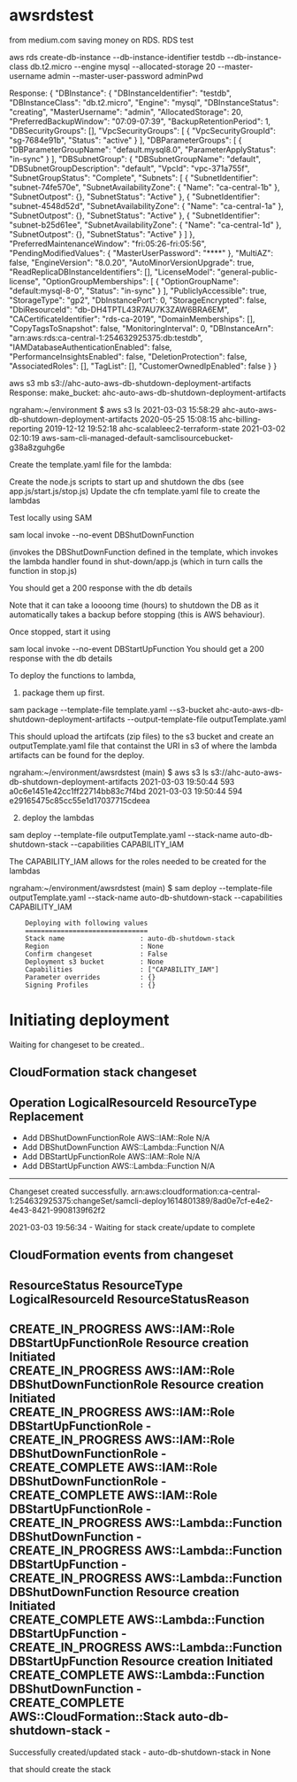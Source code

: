 # awsrdstest
from medium.com saving money on RDS. 
RDS test

aws rds create-db-instance --db-instance-identifier testdb --db-instance-class db.t2.micro --engine mysql --allocated-storage 20 --master-username admin --master-user-password adminPwd

Response: 
{
    "DBInstance": {
        "DBInstanceIdentifier": "testdb",
        "DBInstanceClass": "db.t2.micro",
        "Engine": "mysql",
        "DBInstanceStatus": "creating",
        "MasterUsername": "admin",
        "AllocatedStorage": 20,
        "PreferredBackupWindow": "07:09-07:39",
        "BackupRetentionPeriod": 1,
        "DBSecurityGroups": [],
        "VpcSecurityGroups": [
            {
                "VpcSecurityGroupId": "sg-7684e91b",
                "Status": "active"
            }
        ],
        "DBParameterGroups": [
            {
                "DBParameterGroupName": "default.mysql8.0",
                "ParameterApplyStatus": "in-sync"
            }
        ],
        "DBSubnetGroup": {
            "DBSubnetGroupName": "default",
            "DBSubnetGroupDescription": "default",
            "VpcId": "vpc-371a755f",
            "SubnetGroupStatus": "Complete",
            "Subnets": [
                {
                    "SubnetIdentifier": "subnet-74fe570e",
                    "SubnetAvailabilityZone": {
                        "Name": "ca-central-1b"
                    },
                    "SubnetOutpost": {},
                    "SubnetStatus": "Active"
                },
                {
                    "SubnetIdentifier": "subnet-4548d52d",
                    "SubnetAvailabilityZone": {
                        "Name": "ca-central-1a"
                    },
                    "SubnetOutpost": {},
                    "SubnetStatus": "Active"
                },
                {
                    "SubnetIdentifier": "subnet-b25d61ee",
                    "SubnetAvailabilityZone": {
                        "Name": "ca-central-1d"
                    },
                    "SubnetOutpost": {},
                    "SubnetStatus": "Active"
                }
            ]
        },
        "PreferredMaintenanceWindow": "fri:05:26-fri:05:56",
        "PendingModifiedValues": {
            "MasterUserPassword": "****"
        },
        "MultiAZ": false,
        "EngineVersion": "8.0.20",
        "AutoMinorVersionUpgrade": true,
        "ReadReplicaDBInstanceIdentifiers": [],
        "LicenseModel": "general-public-license",
        "OptionGroupMemberships": [
            {
                "OptionGroupName": "default:mysql-8-0",
                "Status": "in-sync"
            }
        ],
        "PubliclyAccessible": true,
        "StorageType": "gp2",
        "DbInstancePort": 0,
        "StorageEncrypted": false,
        "DbiResourceId": "db-DH4TPTL43R7AU7K3ZAW6BRA6EM",
        "CACertificateIdentifier": "rds-ca-2019",
        "DomainMemberships": [],
        "CopyTagsToSnapshot": false,
        "MonitoringInterval": 0,
        "DBInstanceArn": "arn:aws:rds:ca-central-1:254632925375:db:testdb",
        "IAMDatabaseAuthenticationEnabled": false,
        "PerformanceInsightsEnabled": false,
        "DeletionProtection": false,
        "AssociatedRoles": [],
        "TagList": [],
        "CustomerOwnedIpEnabled": false
    }
}



aws s3 mb s3://ahc-auto-aws-db-shutdown-deployment-artifacts 
Response:
make_bucket: ahc-auto-aws-db-shutdown-deployment-artifacts

ngraham:~/environment $ aws s3 ls 
2021-03-03 15:58:29 ahc-auto-aws-db-shutdown-deployment-artifacts
2020-05-25 15:08:15 ahc-billing-reporting
2019-12-12 19:52:18 ahc-scalableec2-terraform-state
2021-03-02 02:10:19 aws-sam-cli-managed-default-samclisourcebucket-g38a8zguhg6e

Create the template.yaml file for the lambda:


Create the node.js scripts to start up and shutdown the dbs (see app.js/start.js/stop.js)
Update the cfn template.yaml file to create the lambdas

Test locally using SAM

sam local invoke --no-event DBShutDownFunction 

   (invokes the DBShutDownFunction defined in the template, which invokes the lambda handler found in shut-down/app.js (which in turn calls the function in stop.js)
   
   You should get a 200 response with the db details

Note that it can take a loooong time (hours) to shutdown the DB as it automatically takes a backup before stopping (this is AWS behaviour).  

Once stopped, start it using 

sam local invoke --no-event DBStartUpFunction
    You should get a 200 response with the db details
    

To deploy the functions to lambda, 

1. package them up first.

sam package --template-file template.yaml --s3-bucket ahc-auto-aws-db-shutdown-deployment-artifacts --output-template-file outputTemplate.yaml 

This should upload the artifcats (zip files) to the s3 bucket and create an outputTemplate.yaml file that containst the URI in s3 of where the lambda artifacts can be found for the deploy.

ngraham:~/environment/awsrdstest (main) $ aws s3 ls s3://ahc-auto-aws-db-shutdown-deployment-artifacts
2021-03-03 19:50:44        593 a0c6e1451e42cc1ff22714bb83c7f4bd
2021-03-03 19:50:44        594 e29165475c85cc55e1d17037715cdeea

2. deploy the lambdas

sam deploy --template-file outputTemplate.yaml --stack-name auto-db-shutdown-stack --capabilities CAPABILITY_IAM

The CAPABILITY_IAM allows for the roles needed to be created for the lambdas

ngraham:~/environment/awsrdstest (main) $ sam deploy --template-file outputTemplate.yaml --stack-name auto-db-shutdown-stack --capabilities CAPABILITY_IAM

        Deploying with following values
        ===============================
        Stack name                   : auto-db-shutdown-stack
        Region                       : None
        Confirm changeset            : False
        Deployment s3 bucket         : None
        Capabilities                 : ["CAPABILITY_IAM"]
        Parameter overrides          : {}
        Signing Profiles             : {}

Initiating deployment
=====================

Waiting for changeset to be created..

CloudFormation stack changeset
-------------------------------------------------------------------------------------------------------------------------------------------------------------------------------------------------------------------------------------------------
Operation                                                    LogicalResourceId                                            ResourceType                                                 Replacement                                                
-------------------------------------------------------------------------------------------------------------------------------------------------------------------------------------------------------------------------------------------------
+ Add                                                        DBShutDownFunctionRole                                       AWS::IAM::Role                                               N/A                                                        
+ Add                                                        DBShutDownFunction                                           AWS::Lambda::Function                                        N/A                                                        
+ Add                                                        DBStartUpFunctionRole                                        AWS::IAM::Role                                               N/A                                                        
+ Add                                                        DBStartUpFunction                                            AWS::Lambda::Function                                        N/A                                                        
-------------------------------------------------------------------------------------------------------------------------------------------------------------------------------------------------------------------------------------------------

Changeset created successfully. arn:aws:cloudformation:ca-central-1:254632925375:changeSet/samcli-deploy1614801389/8ad0e7cf-e4e2-4e43-8421-9908139f62f2


2021-03-03 19:56:34 - Waiting for stack create/update to complete

CloudFormation events from changeset
-------------------------------------------------------------------------------------------------------------------------------------------------------------------------------------------------------------------------------------------------
ResourceStatus                                               ResourceType                                                 LogicalResourceId                                            ResourceStatusReason                                       
-------------------------------------------------------------------------------------------------------------------------------------------------------------------------------------------------------------------------------------------------
CREATE_IN_PROGRESS                                           AWS::IAM::Role                                               DBStartUpFunctionRole                                        Resource creation Initiated                                
CREATE_IN_PROGRESS                                           AWS::IAM::Role                                               DBShutDownFunctionRole                                       Resource creation Initiated                                
CREATE_IN_PROGRESS                                           AWS::IAM::Role                                               DBStartUpFunctionRole                                        -                                                          
CREATE_IN_PROGRESS                                           AWS::IAM::Role                                               DBShutDownFunctionRole                                       -                                                          
CREATE_COMPLETE                                              AWS::IAM::Role                                               DBShutDownFunctionRole                                       -                                                          
CREATE_COMPLETE                                              AWS::IAM::Role                                               DBStartUpFunctionRole                                        -                                                          
CREATE_IN_PROGRESS                                           AWS::Lambda::Function                                        DBShutDownFunction                                           -                                                          
CREATE_IN_PROGRESS                                           AWS::Lambda::Function                                        DBStartUpFunction                                            -                                                          
CREATE_IN_PROGRESS                                           AWS::Lambda::Function                                        DBShutDownFunction                                           Resource creation Initiated                                
CREATE_COMPLETE                                              AWS::Lambda::Function                                        DBStartUpFunction                                            -                                                          
CREATE_IN_PROGRESS                                           AWS::Lambda::Function                                        DBStartUpFunction                                            Resource creation Initiated                                
CREATE_COMPLETE                                              AWS::Lambda::Function                                        DBShutDownFunction                                           -                                                          
CREATE_COMPLETE                                              AWS::CloudFormation::Stack                                   auto-db-shutdown-stack                                       -                                                          
-------------------------------------------------------------------------------------------------------------------------------------------------------------------------------------------------------------------------------------------------

Successfully created/updated stack - auto-db-shutdown-stack in None


that should create the stack


